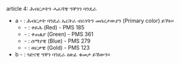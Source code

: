 article 4: ሕብርታትን ሓፈሻዊ ዓቐንን ባንዴራ

<ul>
			<li>a - : ሕብርታት ባንዴራ ኤርትራ ብሩሃትን መሰረታውያን (Primary color) ይኾኑ።<ul>
						<li> - : ቀይሕ (Red) - PMS 185 <ul>
						</ul></li>						<li> - : ቀጠልያ (Green) - PMS 361<ul>
						</ul></li>						<li> - : ሰማያዊ (Blue) - PMS 279<ul>
						</ul></li>						<li> - : ወርቃዊ (Gold) - PMS 123<ul>
						</ul></li>			</ul></li>			<li>b - : ጎድናዊ ዓቐን ባንዴራ ዕጽፊ ቁመታ ይኸውን።<ul>
			</ul></li></ul>